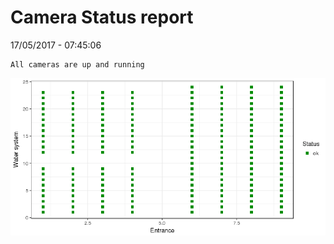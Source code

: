 Camera Status report
================
17/05/2017 - 07:45:06

    All cameras are up and running

![](camreport_files/figure-markdown_github/unnamed-chunk-2-1.png)
